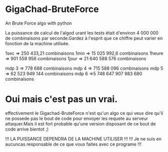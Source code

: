 # GigaChad-BruteForce
An Brute Force algo with python

La puissance de calcul de l'algod urant les tests était d'environ 4 000 000 de combinaisons
par seconde.Gardez à l'esprit que ce chiffre peut varier en fonction de la machine utilisée.

1sec =>               250 433,21 combinaisons
1min =>            15 025 992,6 combinaisons
1heure =>         901 559 956 combinaisons
1jour =>       21 640 588 576 combinaisons

mdp 3 =>              778 688 combinaisons
mdp 4 =>          715 588 096 combinaisons
mdp 5 =>       62 523 949 144 combinaisons
mdp 6 =>5 748 647 907 983 680 combinaisons

# Oui mais c'est pas un vrai.
effectivement le Gigachad-BruteForce n'est qu'un algo ce qui veux dire qu'il ne possede 
pas le bout de code pour envoyer les requete au serveur attaquer.Mais il est fort probable
qu'une version disposant de ce bout de code arrive bientot ;)

!!! LA PUISSANCE DEPENDRA DE LA MACHINE UTILISER !!!
!!! Je ne suis en aucuncas responsable de ce que vous faites avec ce programe !!!

